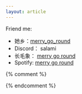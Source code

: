 ```yaml
---
layout: article
---
```


Friend me:
- 她乡：[merry_go_round](https://womenoverseas.com/u/merry_go_round/summary)
- Discord： salami
- 长毛象： [merry go round](https://douchi.space/@nerdsam)
- Spotify: [merry go round](https://open.spotify.com/user/lzdya7z12gu1rxwffixyq36ca)


{% comment %}

{% endcomment %}